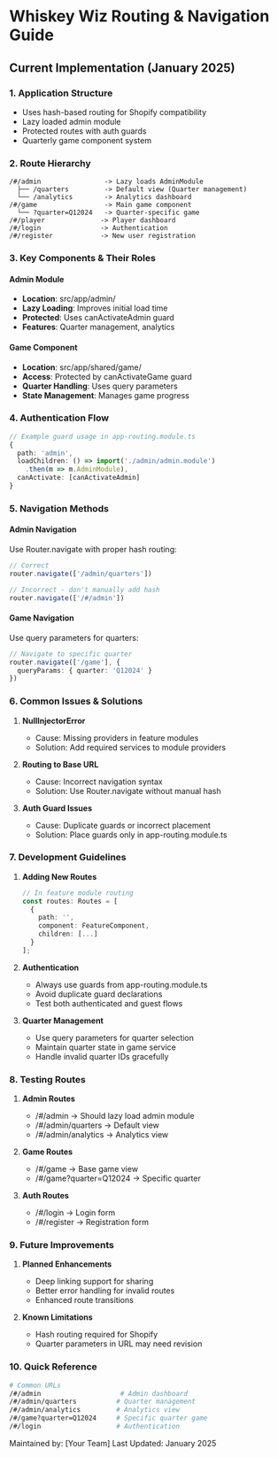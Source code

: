 # Whiskey Wiz Routing & Navigation Guide

## Current Implementation (January 2025)

### 1. Application Structure
- Uses hash-based routing for Shopify compatibility
- Lazy loaded admin module
- Protected routes with auth guards
- Quarterly game component system

### 2. Route Hierarchy
```
/#/admin                -> Lazy loads AdminModule
  ├── /quarters         -> Default view (Quarter management)
  └── /analytics        -> Analytics dashboard
/#/game                 -> Main game component
  └── ?quarter=Q12024   -> Quarter-specific game
/#/player              -> Player dashboard
/#/login               -> Authentication
/#/register            -> New user registration
```

### 3. Key Components & Their Roles

#### Admin Module
- **Location**: src/app/admin/
- **Lazy Loading**: Improves initial load time
- **Protected**: Uses canActivateAdmin guard
- **Features**: Quarter management, analytics

#### Game Component
- **Location**: src/app/shared/game/
- **Access**: Protected by canActivateGame guard
- **Quarter Handling**: Uses query parameters
- **State Management**: Manages game progress

### 4. Authentication Flow
```typescript
// Example guard usage in app-routing.module.ts
{
  path: 'admin',
  loadChildren: () => import('./admin/admin.module')
    .then(m => m.AdminModule),
  canActivate: [canActivateAdmin]
}
```

### 5. Navigation Methods

#### Admin Navigation
Use Router.navigate with proper hash routing:
```typescript
// Correct
router.navigate(['/admin/quarters'])

// Incorrect - don't manually add hash
router.navigate(['/#/admin'])
```

#### Game Navigation
Use query parameters for quarters:
```typescript
// Navigate to specific quarter
router.navigate(['/game'], { 
  queryParams: { quarter: 'Q12024' }
})
```

### 6. Common Issues & Solutions

1. **NullInjectorError**
   - Cause: Missing providers in feature modules
   - Solution: Add required services to module providers

2. **Routing to Base URL**
   - Cause: Incorrect navigation syntax
   - Solution: Use Router.navigate without manual hash

3. **Auth Guard Issues**
   - Cause: Duplicate guards or incorrect placement
   - Solution: Place guards only in app-routing.module.ts

### 7. Development Guidelines

1. **Adding New Routes**
   ```typescript
   // In feature module routing
   const routes: Routes = [
     {
       path: '',
       component: FeatureComponent,
       children: [...]
     }
   ];
   ```

2. **Authentication**
   - Always use guards from app-routing.module.ts
   - Avoid duplicate guard declarations
   - Test both authenticated and guest flows

3. **Quarter Management**
   - Use query parameters for quarter selection
   - Maintain quarter state in game service
   - Handle invalid quarter IDs gracefully

### 8. Testing Routes

1. **Admin Routes**
   - /#/admin -> Should lazy load admin module
   - /#/admin/quarters -> Default view
   - /#/admin/analytics -> Analytics view

2. **Game Routes**
   - /#/game -> Base game view
   - /#/game?quarter=Q12024 -> Specific quarter

3. **Auth Routes**
   - /#/login -> Login form
   - /#/register -> Registration form

### 9. Future Improvements

1. **Planned Enhancements**
   - Deep linking support for sharing
   - Better error handling for invalid routes
   - Enhanced route transitions

2. **Known Limitations**
   - Hash routing required for Shopify
   - Quarter parameters in URL may need revision

### 10. Quick Reference

```bash
# Common URLs
/#/admin                    # Admin dashboard
/#/admin/quarters          # Quarter management
/#/admin/analytics         # Analytics view
/#/game?quarter=Q12024     # Specific quarter game
/#/login                   # Authentication
```

Maintained by: [Your Team]
Last Updated: January 2025
